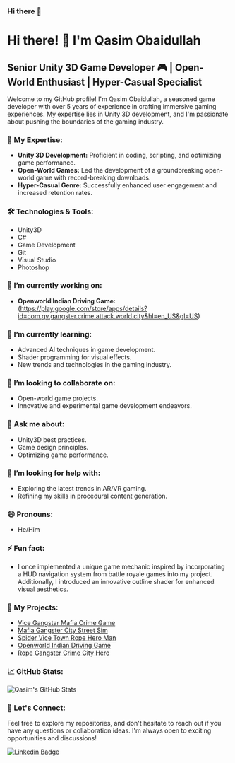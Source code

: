 ### Hi there 👋

<!--
**qasimobaidullah/qasimobaidullah** is a ✨ _special_ ✨ repository because its `README.md` (this file) appears on your GitHub profile.

Here are some ideas to get you started:

- 🔭 I’m currently working on ...
- 🌱 I’m currently learning ...
- 👯 I’m looking to collaborate on ...
- 🤔 I’m looking for help with ...
- 💬 Ask me about ...
- 📫 How to reach me: ...
- 😄 Pronouns: ...
- ⚡ Fun fact: ...
-->
# Hi there! 👋 I'm Qasim Obaidullah

## Senior Unity 3D Game Developer 🎮 | Open-World Enthusiast | Hyper-Casual Specialist

Welcome to my GitHub profile! I'm Qasim Obaidullah, a seasoned game developer with over 5 years of experience in crafting immersive gaming experiences. My expertise lies in Unity 3D development, and I'm passionate about pushing the boundaries of the gaming industry.

### 🚀 My Expertise:

- **Unity 3D Development:** Proficient in coding, scripting, and optimizing game performance.
- **Open-World Games:** Led the development of a groundbreaking open-world game with record-breaking downloads.
- **Hyper-Casual Genre:** Successfully enhanced user engagement and increased retention rates.

### 🛠️ Technologies & Tools:

- Unity3D
- C#
- Game Development
- Git
- Visual Studio
- Photoshop

### 🔭 I’m currently working on:

- **Openworld Indian Driving Game:** (https://play.google.com/store/apps/details?id=com.gv.gangster.crime.attack.world.city&hl=en_US&gl=US)


### 🌱 I’m currently learning:

- Advanced AI techniques in game development.
- Shader programming for visual effects.
- New trends and technologies in the gaming industry.

### 👯 I’m looking to collaborate on:

- Open-world game projects.
- Innovative and experimental game development endeavors.

### 💬 Ask me about:

- Unity3D best practices.
- Game design principles.
- Optimizing game performance.

### 🤔 I’m looking for help with:

- Exploring the latest trends in AR/VR gaming.
- Refining my skills in procedural content generation.

### 😄 Pronouns:

- He/Him

### ⚡ Fun fact:

- I once implemented a unique game mechanic inspired by incorporating a HUD navigation system from battle royale games into my project. Additionally, I introduced an innovative outline shader for enhanced visual aesthetics.


### 📂 My Projects:

- [Vice Gangstar Mafia Crime Game](https://play.google.com/store/apps/details?id=com.dg.grand.cargo.helicopter.robot.transformation.games)
- [Mafia Gangster City Street Sim](https://play.google.com/store/apps/details?id=com.gangster.vegas.crime.city.hero.war)
- [Spider Vice Town Rope Hero Man](https://play.google.com/store/apps/details?id=com.pg.spider.hero.man.grand.auto.gangster.theft.crime.games)
- [Openworld Indian Driving Game](https://play.google.com/store/apps/details?id=com.openworld.indiandriving.bikes)
- [Rope Gangster Crime City Hero](https://play.google.com/store/apps/details?id=com.gv.gangster.crime.attack.world.city)

### 📈 GitHub Stats:

![Qasim's GitHub Stats](https://github-readme-stats.vercel.app/api?username=qasimobaidullah&show_icons=true&theme=radical)

### 🤝 Let's Connect:

Feel free to explore my repositories, and don't hesitate to reach out if you have any questions or collaboration ideas. I'm always open to exciting opportunities and discussions!

[![Linkedin Badge](https://img.shields.io/badge/-Qasim_Obaidullah-blue?style=flat-square&logo=Linkedin&logoColor=white&link=https://www.linkedin.com/in/qasimobaidullah/)](https://www.linkedin.com/in/qasimobaidullah/)

